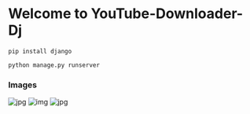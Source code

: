 # Welcome to YouTube-Downloader-Dj

```
pip install django
```
```
python manage.py runserver
```

### Images
![jpg](https://github.com/beknurmaxalbayev/YouTube-Downloader-Dj/blob/main/dj.png?raw=true)
![img](https://github.com/beknurmaxalbayev/YouTube-Downloader-Dj/blob/main/dj1.png?raw=true)
![jpg](https://github.com/beknurmaxalbayev/YouTube-Downloader-Dj/blob/main/dj2.png?raw=true)
 
 
 
 
 
 
 
 
  
 
 
 
 
 
 
 
 
 
 
 
 
 
